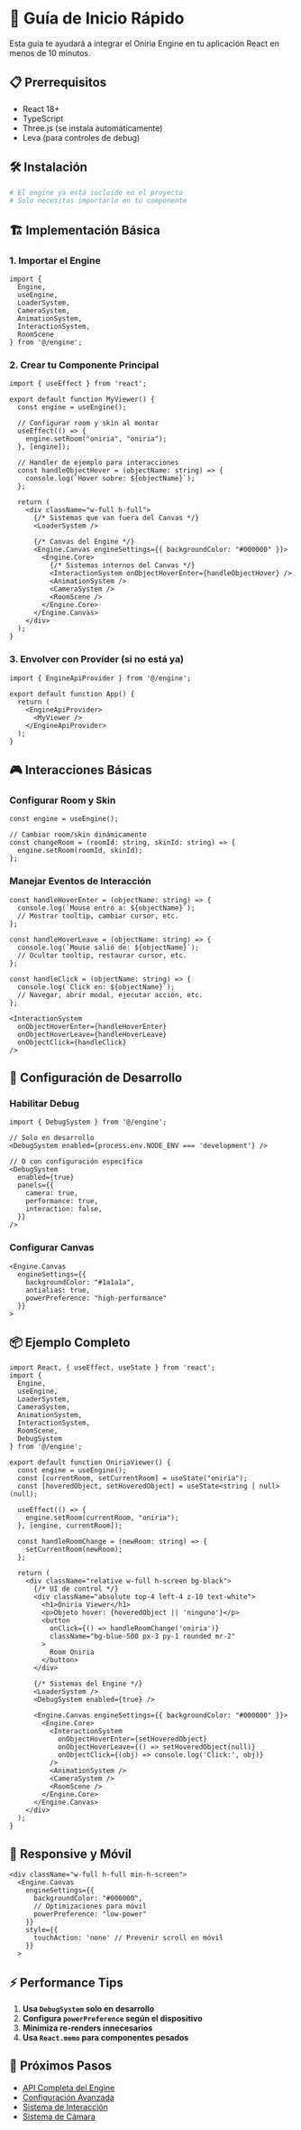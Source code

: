 # 🚀 Guía de Inicio Rápido

Esta guía te ayudará a integrar el Oniria Engine en tu aplicación React en menos de 10 minutos.

## 📋 Prerrequisitos

- React 18+
- TypeScript
- Three.js (se instala automáticamente)
- Leva (para controles de debug)

## 🛠️ Instalación

```bash
# El engine ya está incluido en el proyecto
# Solo necesitas importarlo en tu componente
```

## 🏗️ Implementación Básica

### 1. Importar el Engine

```tsx
import { 
  Engine, 
  useEngine, 
  LoaderSystem,
  CameraSystem,
  AnimationSystem,
  InteractionSystem,
  RoomScene 
} from '@/engine';
```

### 2. Crear tu Componente Principal

```tsx
import { useEffect } from 'react';

export default function MyViewer() {
  const engine = useEngine();

  // Configurar room y skin al montar
  useEffect(() => {
    engine.setRoom("oniria", "oniria");
  }, [engine]);

  // Handler de ejemplo para interacciones
  const handleObjectHover = (objectName: string) => {
    console.log(`Hover sobre: ${objectName}`);
  };

  return (
    <div className="w-full h-full">
      {/* Sistemas que van fuera del Canvas */}
      <LoaderSystem />
      
      {/* Canvas del Engine */}
      <Engine.Canvas engineSettings={{ backgroundColor: "#000000" }}>
        <Engine.Core>
          {/* Sistemas internos del Canvas */}
          <InteractionSystem onObjectHoverEnter={handleObjectHover} />
          <AnimationSystem />
          <CameraSystem />
          <RoomScene />
        </Engine.Core>
      </Engine.Canvas>
    </div>
  );
}
```

### 3. Envolver con Provider (si no está ya)

```tsx
import { EngineApiProvider } from '@/engine';

export default function App() {
  return (
    <EngineApiProvider>
      <MyViewer />
    </EngineApiProvider>
  );
}
```

## 🎮 Interacciones Básicas

### Configurar Room y Skin

```tsx
const engine = useEngine();

// Cambiar room/skin dinámicamente
const changeRoom = (roomId: string, skinId: string) => {
  engine.setRoom(roomId, skinId);
};
```

### Manejar Eventos de Interacción

```tsx
const handleHoverEnter = (objectName: string) => {
  console.log(`Mouse entró a: ${objectName}`);
  // Mostrar tooltip, cambiar cursor, etc.
};

const handleHoverLeave = (objectName: string) => {
  console.log(`Mouse salió de: ${objectName}`);
  // Ocultar tooltip, restaurar cursor, etc.
};

const handleClick = (objectName: string) => {
  console.log(`Click en: ${objectName}`);
  // Navegar, abrir modal, ejecutar acción, etc.
};

<InteractionSystem 
  onObjectHoverEnter={handleHoverEnter}
  onObjectHoverLeave={handleHoverLeave}
  onObjectClick={handleClick}
/>
```

## 🔧 Configuración de Desarrollo

### Habilitar Debug

```tsx
import { DebugSystem } from '@/engine';

// Solo en desarrollo
<DebugSystem enabled={process.env.NODE_ENV === 'development'} />

// O con configuración específica
<DebugSystem 
  enabled={true}
  panels={{
    camera: true,
    performance: true,
    interaction: false,
  }}
/>
```

### Configurar Canvas

```tsx
<Engine.Canvas 
  engineSettings={{ 
    backgroundColor: "#1a1a1a",
    antialias: true,
    powerPreference: "high-performance"
  }}
>
```

## 📦 Ejemplo Completo

```tsx
import React, { useEffect, useState } from 'react';
import { 
  Engine, 
  useEngine, 
  LoaderSystem,
  CameraSystem,
  AnimationSystem,
  InteractionSystem,
  RoomScene,
  DebugSystem 
} from '@/engine';

export default function OniriaViewer() {
  const engine = useEngine();
  const [currentRoom, setCurrentRoom] = useState("oniria");
  const [hoveredObject, setHoveredObject] = useState<string | null>(null);

  useEffect(() => {
    engine.setRoom(currentRoom, "oniria");
  }, [engine, currentRoom]);

  const handleRoomChange = (newRoom: string) => {
    setCurrentRoom(newRoom);
  };

  return (
    <div className="relative w-full h-screen bg-black">
      {/* UI de control */}
      <div className="absolute top-4 left-4 z-10 text-white">
        <h1>Oniria Viewer</h1>
        <p>Objeto hover: {hoveredObject || 'ninguno'}</p>
        <button 
          onClick={() => handleRoomChange('oniria')}
          className="bg-blue-500 px-3 py-1 rounded mr-2"
        >
          Room Oniria
        </button>
      </div>

      {/* Sistemas del Engine */}
      <LoaderSystem />
      <DebugSystem enabled={true} />
      
      <Engine.Canvas engineSettings={{ backgroundColor: "#000000" }}>
        <Engine.Core>
          <InteractionSystem 
            onObjectHoverEnter={setHoveredObject}
            onObjectHoverLeave={() => setHoveredObject(null)}
            onObjectClick={(obj) => console.log('Click:', obj)}
          />
          <AnimationSystem />
          <CameraSystem />
          <RoomScene />
        </Engine.Core>
      </Engine.Canvas>
    </div>
  );
}
```

## 📱 Responsive y Móvil

```tsx
<div className="w-full h-full min-h-screen">
  <Engine.Canvas 
    engineSettings={{ 
      backgroundColor: "#000000",
      // Optimizaciones para móvil
      powerPreference: "low-power"
    }}
    style={{ 
      touchAction: 'none' // Prevenir scroll en móvil
    }}
  >
```

## ⚡ Performance Tips

1. **Usa `DebugSystem` solo en desarrollo**
2. **Configura `powerPreference` según el dispositivo**
3. **Minimiza re-renders innecesarios**
4. **Usa `React.memo` para componentes pesados**

## 🔗 Próximos Pasos

- [API Completa del Engine](./engine-api.md)
- [Configuración Avanzada](./engine-setup.md)
- [Sistema de Interacción](./systems/interaction-system.md)
- [Sistema de Cámara](./systems/camera-system.md)
